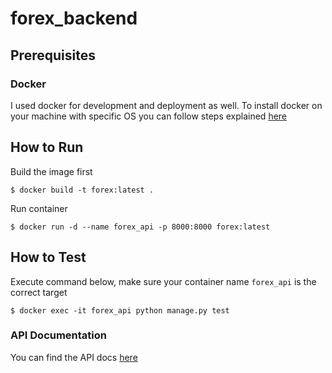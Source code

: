# forex_backend

## Prerequisites ##

### Docker

I used docker for development and deployment as well. To install docker on your machine with specific OS you can follow steps explained [here](https://docs.docker.com/install/)

## How to Run

Build the image first

```
$ docker build -t forex:latest .
```

Run container

```
$ docker run -d --name forex_api -p 8000:8000 forex:latest
```

## How to Test

Execute command below, make sure your container name `forex_api` is the correct target
```
$ docker exec -it forex_api python manage.py test
```

### API Documentation

You can find the API docs [here](https://docs.docker.com/install/)
